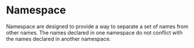 # Namespace
Namespace are designed to provide a way to separate a set of names from other names. The names declared in one namespace do not conflict with the names declared in another namespace.